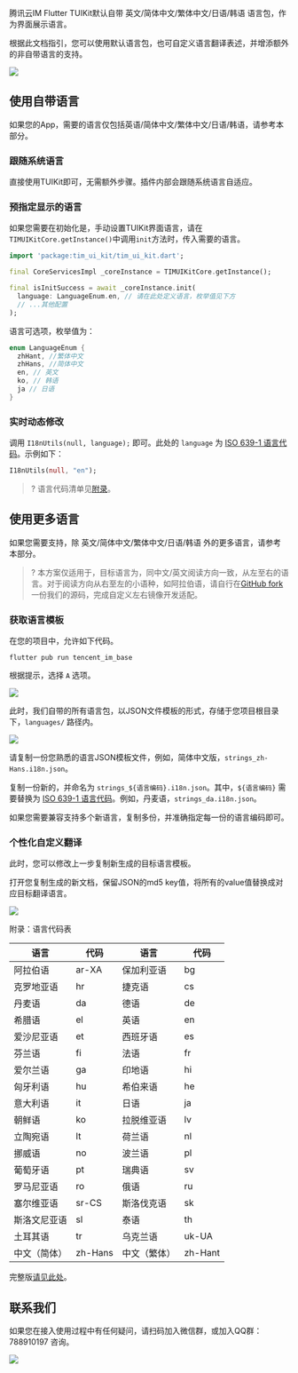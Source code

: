 
腾讯云IM Flutter TUIKit默认自带 英文/简体中文/繁体中文/日语/韩语 语言包，作为界面展示语言。

根据此文档指引，您可以使用默认语言包，也可自定义语言翻译表述，并增添额外的非自带语言的支持。

![](https://qcloudimg.tencent-cloud.cn/raw/2df62f8a62453c063c396cb656dd07bc.png)

## 使用自带语言

如果您的App，需要的语言仅包括英语/简体中文/繁体中文/日语/韩语，请参考本部分。

### 跟随系统语言

直接使用TUIKit即可，无需额外步骤。插件内部会跟随系统语言自适应。

### 预指定显示的语言

如果您需要在初始化是，手动设置TUIKit界面语言，请在`TIMUIKitCore.getInstance()`中调用`init`方法时，传入需要的语言。

```dart
import 'package:tim_ui_kit/tim_ui_kit.dart';

final CoreServicesImpl _coreInstance = TIMUIKitCore.getInstance();

final isInitSuccess = await _coreInstance.init(
  language: LanguageEnum.en, // 请在此处定义语言，枚举值见下方
  // ...其他配置
);
```

语言可选项，枚举值为：

```dart
enum LanguageEnum {
  zhHant, //繁体中文
  zhHans, //简体中文
  en, // 英文
  ko, // 韩语
  ja // 日语
}
```

### 实时动态修改

调用 `I18nUtils(null, language);` 即可。此处的 `language` 为 [ISO 639-1 语言代码](#code)。示例如下：

```dart
I18nUtils(null, "en");
```

>? 语言代码清单见[附录](#code)。

## 使用更多语言

如果您需要支持，除 英文/简体中文/繁体中文/日语/韩语 外的更多语言，请参考本部分。

>? 本方案仅适用于，目标语言为，同中文/英文阅读方向一致，从左至右的语言。对于阅读方向从右至左的小语种，如阿拉伯语，请自行在[GitHub fork](https://github.com/TencentCloud/chat-uikit-flutter)一份我们的源码，完成自定义左右镜像开发适配。

### 获取语言模板

在您的项目中，允许如下代码。

```shell
flutter pub run tencent_im_base
```

根据提示，选择 `A` 选项。

![](https://qcloudimg.tencent-cloud.cn/raw/01215e7861ed2736c0155c456ad2d0d6.png)

此时，我们自带的所有语言包，以JSON文件模板的形式，存储于您项目根目录下，`languages/` 路径内。

![](https://qcloudimg.tencent-cloud.cn/raw/f004d8ba718453c453bd9bfe6a66518c.png)

请复制一份您熟悉的语言JSON模板文件，例如，简体中文版，`strings_zh-Hans.i18n.json`。

复制一份新的，并命名为 `strings_${语言编码}.i18n.json`。其中，`${语言编码}` 需要替换为 [ISO 639-1 语言代码](#code)。例如，丹麦语，`strings_da.i18n.json`。

如果您需要兼容支持多个新语言，复制多份，并准确指定每一份的语言编码即可。

### 个性化自定义翻译

此时，您可以修改上一步复制新生成的目标语言模板。

打开您复制生成的新文档，保留JSON的md5 key值，将所有的value值替换成对应目标翻译语言。

![](https://qcloudimg.tencent-cloud.cn/raw/540536815ec579ca4343a7013a768178.png)



[](#code)

附录：语言代码表

| 语言     | 代码     | 语言     | 代码     |
|--------|--------|--------|--------|
| 阿拉伯语   | ar-XA  | 保加利亚语  | bg     |
| 克罗地亚语  | hr     | 捷克语    | cs     |
| 丹麦语    | da     | 德语     | de     |
| 希腊语    | el     | 英语     | en     |
| 爱沙尼亚语  | et     | 西班牙语   | es     |
| 芬兰语    | fi     | 法语     | fr     |
| 爱尔兰语   | ga     | 印地语    | hi     |
| 匈牙利语   | hu     | 希伯来语   | he     |
| 意大利语   | it     | 日语     | ja     |
| 朝鲜语    | ko     | 拉脱维亚语  | lv     |
| 立陶宛语   | lt     | 荷兰语    | nl     |
| 挪威语    | no     | 波兰语    | pl     |
| 葡萄牙语   | pt     | 瑞典语    | sv     |
| 罗马尼亚语  | ro     | 俄语     | ru     |
| 塞尔维亚语  | sr-CS  | 斯洛伐克语  | sk     |
| 斯洛文尼亚语 | sl     | 泰语     | th     |
| 土耳其语   | tr     | 乌克兰语   | uk-UA  |
| 中文（简体） | zh-Hans | 中文（繁体） | zh-Hant |

完整版[请见此处](https://quickref.me/iso-639-1)。

## 联系我们[](id:contact)

如果您在接入使用过程中有任何疑问，请扫码加入微信群，或加入QQ群：788910197 咨询。

![](https://qcloudimg.tencent-cloud.cn/raw/e830ae8c7b8d9253eb71e7c3d9f7b2be.png)

